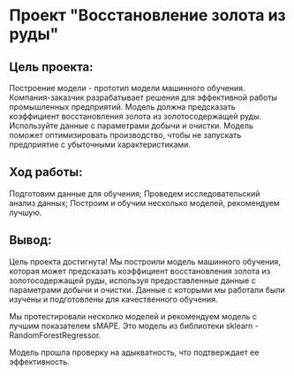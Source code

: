 # Проект "Восстановление золота из руды"
## Цель проекта:

Построение модели - прототип модели машинного обучения. Компания-заказчик разрабатывает решения для эффективной работы промышленных предприятий.
Модель должна предсказать коэффициент восстановления золота из золотосодержащей руды. Используйте данные с параметрами добычи и очистки.
Модель поможет оптимизировать производство, чтобы не запускать предприятие с убыточными характеристиками.
## Ход работы:

Подготовим данные для обучения;
Проведем исследовательский анализ данных;
Построим и обучим несколько моделей, рекомендуем лучшую.
## Вывод:

Цель проекта достигнута! Мы построили модель машинного обучения, которая может предсказать коэффициент восстановления золота из золотосодержащей руды, используя предоставленные данные с параметрами добычи и очистки. Данные с которыми мы работали были изучены и подготовлены для качественного обучения.

Мы протестировали несколко моделей и рекомендуем модель с лучшим показателем sMAPE. Это модель из библиотеки sklearn - RandomForestRegressor.

Модель прошла проверку на адыкватность, что подтверждает ее эффективность.